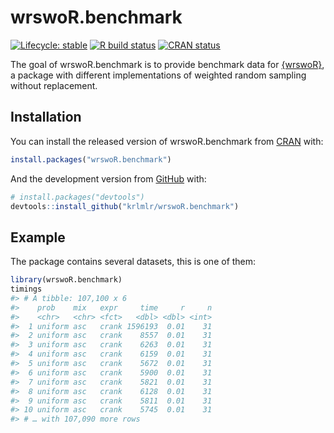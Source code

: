 
<!-- README.md is generated from README.Rmd. Please edit that file -->

# wrswoR.benchmark

<!-- badges: start -->

[![Lifecycle:
stable](https://img.shields.io/badge/lifecycle-stable-brightgreen.svg)](https://www.tidyverse.org/lifecycle/#stable)
[![R build
status](https://github.com/krlmlr/wrswoR.benchmark/workflows/rcc/badge.svg)](https://github.com/krlmlr/wrswoR.benchmark/actions)
[![CRAN
status](https://www.r-pkg.org/badges/version/wrswoR.benchmark)](https://CRAN.R-project.org/package=wrswoR.benchmark)
<!-- badges: end -->

The goal of wrswoR.benchmark is to provide benchmark data for
[{wrswoR}](https://github.com/krlmlr/wrswoR), a package with different
implementations of weighted random sampling without replacement.

## Installation

You can install the released version of wrswoR.benchmark from
[CRAN](https://CRAN.R-project.org) with:

``` r
install.packages("wrswoR.benchmark")
```

And the development version from [GitHub](https://github.com/) with:

``` r
# install.packages("devtools")
devtools::install_github("krlmlr/wrswoR.benchmark")
```

## Example

The package contains several datasets, this is one of them:

``` r
library(wrswoR.benchmark)
timings
#> # A tibble: 107,100 x 6
#>    prob    mix   expr     time     r     n
#>    <chr>   <chr> <fct>   <dbl> <dbl> <int>
#>  1 uniform asc   crank 1596193  0.01    31
#>  2 uniform asc   crank    8557  0.01    31
#>  3 uniform asc   crank    6263  0.01    31
#>  4 uniform asc   crank    6159  0.01    31
#>  5 uniform asc   crank    5672  0.01    31
#>  6 uniform asc   crank    5900  0.01    31
#>  7 uniform asc   crank    5821  0.01    31
#>  8 uniform asc   crank    6128  0.01    31
#>  9 uniform asc   crank    5811  0.01    31
#> 10 uniform asc   crank    5745  0.01    31
#> # … with 107,090 more rows
```
